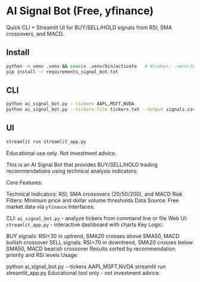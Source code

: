 # AI Signal Bot (Free, yfinance)
Quick CLI + Streamlit UI for BUY/SELL/HOLD signals from RSI, SMA crossovers, and MACD.

## Install
```bash
python -m venv .venv && source .venv/bin/activate   # Windows: .venv\Scripts\activate
pip install -r requirements_signal_bot.txt
```

## CLI
```bash
python ai_signal_bot.py --tickers AAPL,MSFT,NVDA
python ai_signal_bot.py --tickers-file tickers.txt --output signals.csv
```

## UI
```bash
streamlit run streamlit_app.py
```

Educational use only. Not investment advice.



This is an AI Signal Bot that provides BUY/SELL/HOLD trading recommendations using technical analysis indicators:

Core Features:

Technical Indicators: RSI, SMA crossovers (20/50/200), and MACD
Risk Filters: Minimum price and dollar volume thresholds
Data Source: Free market data via `yfinance`
Interfaces:

CLI: `ai_signal_bot.py` - analyze tickers from command line or file
Web UI: `streamlit_app.py` - interactive dashboard with charts
Key Logic:

BUY signals: RSI<30 in uptrend, SMA20 crosses above SMA50, MACD bullish crossover
SELL signals: RSI>70 in downtrend, SMA20 crosses below SMA50, MACD bearish crossover
Results sorted by recommendation priority and RSI levels
Usage:

python ai_signal_bot.py --tickers AAPL,MSFT,NVDA
streamlit run streamlit_app.py
Educational tool only - not investment advice.
